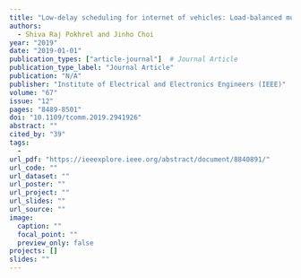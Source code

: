 ```yaml
---
title: "Low-delay scheduling for internet of vehicles: Load-balanced multipath communication with FEC"
authors:
  - Shiva Raj Pokhrel and Jinho Choi
year: "2019"
date: "2019-01-01"
publication_types: ["article-journal"]  # Journal Article
publication_type_label: "Journal Article"
publication: "N/A"
publisher: "Institute of Electrical and Electronics Engineers (IEEE)"
volume: "67"
issue: "12"
pages: "8489-8501"
doi: "10.1109/tcomm.2019.2941926"
abstract: ""
cited_by: "39"
tags:
  - 
url_pdf: "https://ieeexplore.ieee.org/abstract/document/8840891/"
url_code: ""
url_dataset: ""
url_poster: ""
url_project: ""
url_slides: ""
url_source: ""
image:
  caption: ""
  focal_point: ""
  preview_only: false
projects: []
slides: ""
---
```


